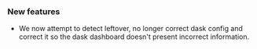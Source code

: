 <!-- Delete the sections that don't apply -->

### New features

- We now attempt to detect leftover, no longer correct dask config and correct it so the dask dashboard doesn't present incorrect information.
